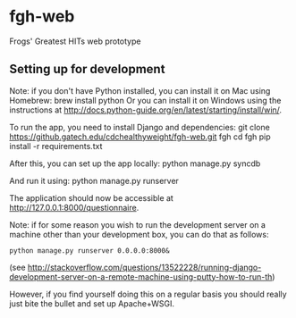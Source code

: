 # fgh-web
Frogs' Greatest HITs web prototype

## Setting up for development

Note: if you don't have Python installed, you can install it on Mac using Homebrew:
    brew install python
Or you can install it on Windows using the instructions at http://docs.python-guide.org/en/latest/starting/install/win/.

To run the app, you need to install Django and dependencies:
    git clone https://github.gatech.edu/cdchealthyweight/fgh-web.git fgh
    cd fgh
    pip install -r requirements.txt

After this, you can set up the app locally:
    python manage.py syncdb

And run it using:
    python manage.py runserver

The application should now be accessible at http://127.0.0.1:8000/questionnaire.

Note: if for some reason you wish to run the development server on a machine other than your development box, you can do that as follows:

    python manage.py runserver 0.0.0.0:8000&
(see http://stackoverflow.com/questions/13522228/running-django-development-server-on-a-remote-machine-using-putty-how-to-run-th)

However, if you find yourself doing this on a regular basis you should really just bite the bullet and set up Apache+WSGI.
